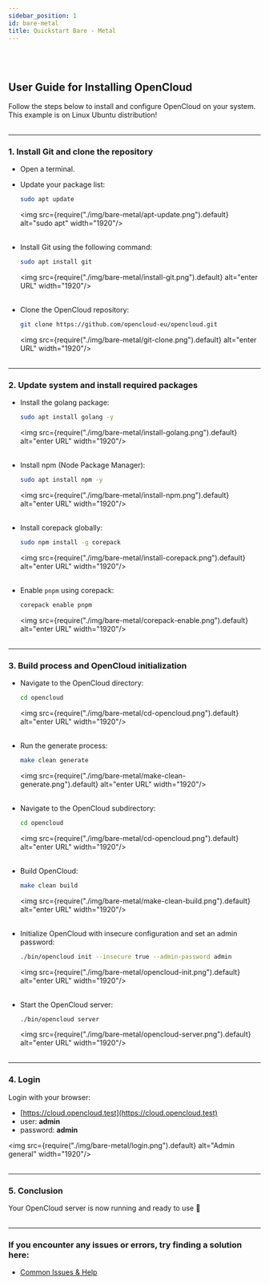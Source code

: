 ```yaml
---
sidebar_position: 1
id: bare-metal
title: Quickstart Bare - Metal
---
```

<br/><br/>

## User Guide for Installing OpenCloud
Follow the steps below to install and configure OpenCloud on your system.<br/>
This example is on Linux Ubuntu distribution!
<br/><br/>

---

### 1. Install Git and clone the repository

- Open a terminal.

- Update your package list:
   ```bash
   sudo apt update
   ```
   <img src={require("./img/bare-metal/apt-update.png").default} alt="sudo apt" width="1920"/>
<br/><br/>

- Install Git using the following command:
   ```bash
   sudo apt install git
   ```
   <img src={require("./img/bare-metal/install-git.png").default} alt="enter URL" width="1920"/>
<br/><br/>

- Clone the OpenCloud repository:
   ```bash
   git clone https://github.com/opencloud-eu/opencloud.git
   ```
   <img src={require("./img/bare-metal/git-clone.png").default} alt="enter URL" width="1920"/>
<br/><br/>

---

### 2. Update system and install required packages

- Install the golang package:
   ```bash
   sudo apt install golang -y
   ```
   <img src={require("./img/bare-metal/install-golang.png").default} alt="enter URL" width="1920"/>
<br/><br/>

- Install npm (Node Package Manager):
   ```bash
   sudo apt install npm -y
   ```
   <img src={require("./img/bare-metal/install-npm.png").default} alt="enter URL" width="1920"/>
<br/><br/>

- Install corepack globally:
   ```bash
   sudo npm install -g corepack
   ```
   <img src={require("./img/bare-metal/install-corepack.png").default} alt="enter URL" width="1920"/>
<br/><br/>

- Enable `pnpm` using corepack:
   ```bash
   corepack enable pnpm
   ```
   <img src={require("./img/bare-metal/corepack-enable.png").default} alt="enter URL" width="1920"/>
<br/><br/>

---

### 3. Build process and OpenCloud initialization

- Navigate to the OpenCloud directory:
   ```bash
   cd opencloud
   ```
   <img src={require("./img/bare-metal/cd-opencloud.png").default} alt="enter URL" width="1920"/>
<br/><br/>

- Run the generate process:
   ```bash
   make clean generate
   ```
   <img src={require("./img/bare-metal/make-clean-generate.png").default} alt="enter URL" width="1920"/>
<br/><br/>

- Navigate to the OpenCloud subdirectory:
   ```bash
   cd opencloud
   ``` 
   <img src={require("./img/bare-metal/cd-opencloud.png").default} alt="enter URL" width="1920"/>
<br/><br/>

- Build OpenCloud:
   ```bash
   make clean build
   ```
   <img src={require("./img/bare-metal/make-clean-build.png").default} alt="enter URL" width="1920"/>
<br/><br/>

- Initialize OpenCloud with insecure configuration and set an admin password:
   ```bash
   ./bin/opencloud init --insecure true --admin-password admin
   ```
   <img src={require("./img/bare-metal/opencloud-init.png").default} alt="enter URL" width="1920"/>
<br/><br/>

- Start the OpenCloud server:
   ```bash
   ./bin/opencloud server
   ```
   <img src={require("./img/bare-metal/opencloud-server.png").default} alt="enter URL" width="1920"/>
<br/><br/>

---

### 4. Login

Login with your browser:
- [https://cloud.opencloud.test](https://cloud.opencloud.test)
- user: **admin**
- password: **admin**

<img src={require("./img/bare-metal/login.png").default} alt="Admin general" width="1920"/>
<br/><br/>

--- 

### 5. Conclusion

Your OpenCloud server is now running and ready to use 🚀
<br/><br/>

---

### If you encounter any issues or errors, try finding a solution here: 
- [Common Issues & Help](./common-issues.md)
